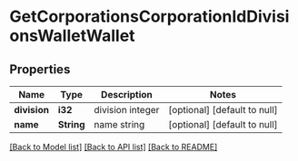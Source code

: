 # GetCorporationsCorporationIdDivisionsWalletWallet

## Properties
Name | Type | Description | Notes
------------ | ------------- | ------------- | -------------
**division** | **i32** | division integer | [optional] [default to null]
**name** | **String** | name string | [optional] [default to null]

[[Back to Model list]](../README.md#documentation-for-models) [[Back to API list]](../README.md#documentation-for-api-endpoints) [[Back to README]](../README.md)


